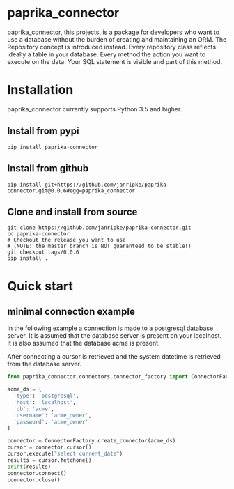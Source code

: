 paprika_connector
=

paprika_connector, this projects, is a package for developers who want to use a database without the burden of creating and maintaining an ORM.
The Repository concept is introduced instead. Every repository class reflects ideally a table in your database. Every method the action you want to execute on the data. Your SQL statement is visible and part of this method.


# Installation
paprika_connector currently supports Python 3.5 and higher.

## Install from pypi
```shell
pip install paprika-connector
```

## Install from github
```shell
pip install git+https://github.com/janripke/paprika-connector.git@0.0.6#egg=paprika_connector
```

## Clone and install from source
```shell
git clone https://github.com/janripke/paprika-connector.git
cd paprika-connector
# Checkout the release you want to use 
# (NOTE: the master branch is NOT guaranteed to be stable!)
git checkout tags/0.0.6
pip install . 
```

# Quick start

## minimal connection example
In the following example a connection is made to a postgresql database server.
It is assumed that the database server is present on your localhost.
It is also assumed that the database acme is present.

After connecting a cursor is retrieved and the system datetime is retrieved from
the database server.
```python
from paprika_connector.connectors.connector_factory import ConnectorFactory

acme_ds = {
  'type': 'postgresql',
  'host': 'localhost',
  'db': 'acme',
  'username': 'acme_owner',
  'password': 'acme_owner' 
}

connector = ConnectorFactory.create_connector(acme_ds)
cursor = connector.cursor()
cursor.execute("select current_date")
results = cursor.fetchone()
print(results)
connector.connect()
connector.close()
```

